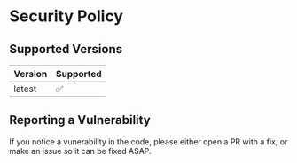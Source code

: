 # Security Policy

## Supported Versions

| Version | Supported          |
| ------- | ------------------ |
| latest  | :white_check_mark: |

## Reporting a Vulnerability

If you notice a vunerability in the code, please either open a PR with a
fix, or make an issue so it can be fixed ASAP.
